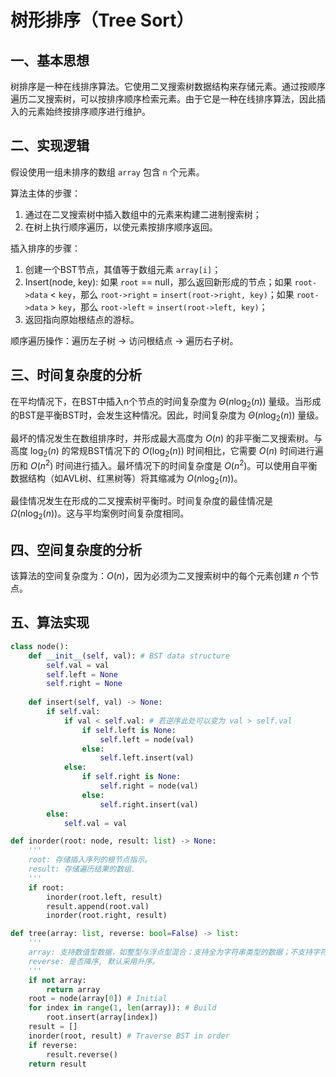 # 树形排序（Tree Sort）

## 一、基本思想

树排序是一种在线排序算法。它使用二叉搜索树数据结构来存储元素。通过按顺序遍历二叉搜索树，可以按排序顺序检索元素。由于它是一种在线排序算法，因此插入的元素始终按排序顺序进行维护。

## 二、实现逻辑

假设使用一组未排序的数组 `array` 包含 `n` 个元素。

算法主体的步骤：
1. 通过在二叉搜索树中插入数组中的元素来构建二进制搜索树；
2. 在树上执行顺序遍历，以使元素按排序顺序返回。

插入排序的步骤：
1. 创建一个BST节点，其值等于数组元素 `array[i]`；
2. Insert(node, key): 如果 `root` == null，那么返回新形成的节点；如果 `root->data` < `key`，那么 `root->right` = `insert(root->right, key)`；如果 `root->data` > `key`，那么 `root->left` = `insert(root->left, key)`；
3. 返回指向原始根结点的游标。

顺序遍历操作：遍历左子树 → 访问根结点 → 遍历右子树。

## 三、时间复杂度的分析

在平均情况下，在BST中插入n个节点的时间复杂度为 $\Theta(n \log_2(n))$ 量级。当形成的BST是平衡BST时，会发生这种情况。因此，时间复杂度为 $\Theta(n \log_2(n))$ 量级。

最坏的情况发生在数组排序时，并形成最大高度为 $O(n)$ 的非平衡二叉搜索树。与高度 $\log_2(n)$ 的常规BST情况下的 $O(\log_2(n))$ 时间相比，它需要 $O(n)$ 时间进行遍历和 $O(n^2)$ 时间进行插入。最坏情况下的时间复杂度是 $O(n^2)$。可以使用自平衡数据结构（如AVL树、红黑树等）将其缩减为 $O(n \log_2(n))$。

最佳情况发生在形成的二叉搜索树平衡时。时间复杂度的最佳情况是 $\Omega(n \log_2(n))$。这与平均案例时间复杂度相同。

## 四、空间复杂度的分析

该算法的空间复杂度为：$O(n)$，因为必须为二叉搜索树中的每个元素创建 $n$ 个节点。

## 五、算法实现

```python
class node():
    def __init__(self, val): # BST data structure
        self.val = val
        self.left = None
        self.right = None
    
    def insert(self, val) -> None:
        if self.val:
            if val < self.val: # 若逆序此处可以变为 val > self.val
                if self.left is None:
                    self.left = node(val)
                else:
                    self.left.insert(val)
            else:
                if self.right is None:
                    self.right = node(val)
                else:
                    self.right.insert(val)
        else:
            self.val = val

def inorder(root: node, result: list) -> None:
    '''
    root: 存储插入序列的根节点指示。
    result: 存储遍历结果的数组.
    '''
    if root:
        inorder(root.left, result)
        result.append(root.val)
        inorder(root.right, result)        

def tree(array: list, reverse: bool=False) -> list:
    '''
    array: 支持数值型数据，如整型与浮点型混合；支持全为字符串类型的数据；不支持字符串型与数值型混合。
    reverse: 是否降序, 默认采用升序。
    '''
    if not array:
        return array
    root = node(array[0]) # Initial
    for index in range(1, len(array)): # Build
        root.insert(array[index])
    result = []
    inorder(root, result) # Traverse BST in order
    if reverse:
        result.reverse()
    return result
```